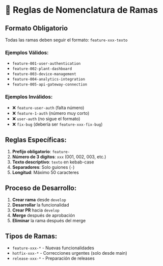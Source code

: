 # 🌿 Reglas de Nomenclatura de Ramas

## Formato Obligatorio

Todas las ramas deben seguir el formato: `feature-xxx-texto`

### Ejemplos Válidos:
- `feature-001-user-authentication`
- `feature-002-plant-dashboard`
- `feature-003-device-management`
- `feature-004-analytics-integration`
- `feature-005-api-gateway-connection`

### Ejemplos Inválidos:
- ❌ `feature-user-auth` (falta número)
- ❌ `feature-1-auth` (número muy corto)
- ❌ `user-auth` (no sigue el formato)
- ❌ `fix-bug` (debería ser `feature-xxx-fix-bug`)

## Reglas Específicas:

1. **Prefijo obligatorio**: `feature-`
2. **Número de 3 dígitos**: `xxx` (001, 002, 003, etc.)
3. **Texto descriptivo**: `texto` en kebab-case
4. **Separadores**: Solo guiones (`-`)
5. **Longitud**: Máximo 50 caracteres

## Proceso de Desarrollo:

1. **Crear rama** desde `develop`
2. **Desarrollar** la funcionalidad
3. **Crear PR** hacia `develop`
4. **Merge** después de aprobación
5. **Eliminar** la rama después del merge

## Tipos de Ramas:

- `feature-xxx-*` - Nuevas funcionalidades
- `hotfix-xxx-*` - Correcciones urgentes (solo desde main)
- `release-xxx-*` - Preparación de releases
